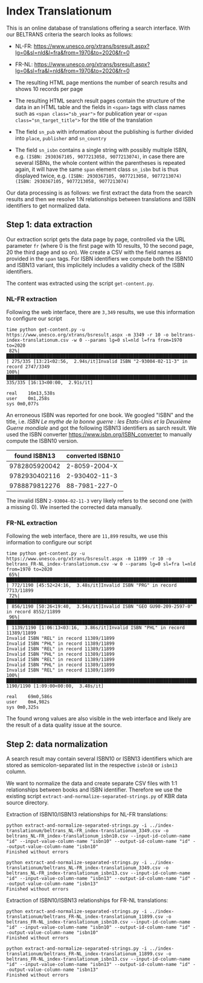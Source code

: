 # Index Translationum

This is an online database of translations offering a search interface.
With our BELTRANS criteria the search looks as follows:

  * NL-FR: https://www.unesco.org/xtrans/bsresult.aspx?lg=0&sl=nld&l=fra&from=1970&to=2020&fr=0
  * FR-NL: https://www.unesco.org/xtrans/bsresult.aspx?lg=0&sl=fra&l=nld&from=1970&to=2020&fr=0

* The resulting HTML page mentions the number of search results and shows 10 records per page
* The resulting HTML search result pages contain the structure of the data in an HTML table and the fields in `<span>` tags with class names such as `<span class="sb_year">` for publication year or `<span class="sn_target_title">` for the title of the translation
* The field `sn_pub` with information about the publishing is further divided into `place`, `publisher` and `sn_country`
* The field `sn_isbn` contains a single string with possibly multiple ISBN, e.g. `(ISBN: 2930367105, 9077213058, 9077213074)`, in case there are several ISBNs, the whole content within the parentheses is repeated again, it will have the same `span` element class `sn_isbn` but is thus displayed twice, e.g. `(ISBN: 2930367105, 9077213058, 9077213074) (ISBN: 2930367105, 9077213058, 9077213074)`

Our data processing is as follows: we first extract the data from the search results and then we resolve 1:N relationships between translations and ISBN identifiers to get normalized data.

## Step 1: data extraction

Our extraction script gets the data page by page, controlled via the URL parameter `fr` (where 0 is the first page with 10 results, 10 the second page, 20 the third page and so on).
We create a CSV with the field names as provided in the `span` tags. For ISBN identifiers we compute both the ISBN10 and ISBN13 variant, this implicitely includes a validity check of the ISBN identifiers.

The content was extracted using the script `get-content.py`.

### NL-FR extraction

Following the web interface, there are `3,349` results, we use this information to configure our script

```
time python get-content.py -u https://www.unesco.org/xtrans/bsresult.aspx -m 3349 -r 10 -o beltrans-index-translationum.csv -w 0 --params lg=0 sl=nld l=fra from=1970 to=2020
 82%|██████████████████████████████████████████████████████████████████████████████████████████████████████████████████████████████████████▋                             | 275/335 [13:21<02:56,  2.94s/it]Invalid ISBN "2-93004-02-11-3" in record 2747/3349
100%|████████████████████████████████████████████████████████████████████████████████████████████████████████████████████████████████████████████████████████████████████| 335/335 [16:13<00:00,  2.91s/it]

real	16m13,538s
user	0m1,258s
sys	0m0,077s

```

An erroneous ISBN was reported for one book.
We googled "ISBN" and the title, i.e. *ISBN Le mythe de la bonne guerre : les Etats-Unis et la Deuxième Guerre mondiale*
and got the following ISBN13 identifiers as sarch result.
We used the ISBN converter <https://www.isbn.org/ISBN_converter> to manually compute the ISBN10 version.


| found ISBN13  | converted ISBN10 |
|---------------|------------------|
| 9782805920042 | 2-8059-2004-X |
| 9782930402116 | 2-930402-11-3 |
| 9788879812276 | 88-7981-227-0 |

The invalid ISBN `2-93004-02-11-3` very likely refers to the second one (with a missing 0).
We inserted the corrected data manually.

### FR-NL extraction

Following the web interface, there are `11,899` results, we use this information to configure our script

```
time python get-content.py -u https://www.unesco.org/xtrans/bsresult.aspx -m 11899 -r 10 -o beltrans_FR-NL_index-translationum.csv -w 0 --params lg=0 sl=fra l=nld from=1970 to=2020
 65%|█████████████████████████████████████████████████████████████████████████████████████████████████████████▋                                                         | 772/1190 [45:52<24:16,  3.48s/it]Invalid ISBN "PRG" in record 7713/11899
 72%|█████████████████████████████████████████████████████████████████████████████████████████████████████████████████████▎                                             | 856/1190 [50:26<19:40,  3.54s/it]Invalid ISBN "GEO GU90-209-2597-0" in record 8552/11899
 96%|█████████████████████████████████████████████████████████████████████████████████████████████████████████████████████████████████████████████████████████▏      | 1139/1190 [1:06:13<03:16,  3.86s/it]Invalid ISBN "PHL" in record 11389/11899
Invalid ISBN "REL" in record 11389/11899
Invalid ISBN "PHL" in record 11389/11899
Invalid ISBN "REL" in record 11389/11899
Invalid ISBN "PHL" in record 11389/11899
Invalid ISBN "REL" in record 11389/11899
Invalid ISBN "PHL" in record 11389/11899
Invalid ISBN "REL" in record 11389/11899
100%|████████████████████████████████████████████████████████████████████████████████████████████████████████████████████████████████████████████████████████████████| 1190/1190 [1:09:00<00:00,  3.48s/it]

real	69m0,586s
user	0m4,982s
sys	0m0,325s
```

The found wrong values are also visible in the web interface and likely are the result of a data quality issue at the source.


## Step 2: data normalization

A search result may contain several ISBN10 or ISBN13 identifiers which are stored as semicolon-separated list in the respective `isbn10` or `isbn13` column.

We want to normalize the data and create separate CSV files with 1:1 relationships between books and ISBN identifier.
Therefore we use the existing script `extract-and-normalize-separated-strings.py` of KBR data source directory.

Extraction of ISBN10/ISBN13 relationships for NL-FR translations:

```
python extract-and-normalize-separated-strings.py -i ../index-translationum/beltrans_NL-FR_index-translationum_3349.csv -o beltrans_NL-FR_index-translationum_isbn10.csv --input-id-column-name "id" --input-value-column-name "isbn10" --output-id-column-name "id" --output-value-column-name "isbn10"
Finished without errors

python extract-and-normalize-separated-strings.py -i ../index-translationum/beltrans_NL-FR_index-translationum_3349.csv -o beltrans_NL-FR_index-translationum_isbn13.csv --input-id-column-name "id" --input-value-column-name "isbn13" --output-id-column-name "id" --output-value-column-name "isbn13"
Finished without errors
```

Extraction of ISBN10/ISBN13 relationships for FR-NL translations:

```
python extract-and-normalize-separated-strings.py -i ../index-translationum/beltrans_FR-NL_index-translationum_11899.csv -o beltrans_FR-NL_index-translationum_isbn10.csv --input-id-column-name "id" --input-value-column-name "isbn10" --output-id-column-name "id" --output-value-column-name "isbn10"
Finished without errors

python extract-and-normalize-separated-strings.py -i ../index-translationum/beltrans_FR-NL_index-translationum_11899.csv -o beltrans_FR-NL_index-translationum_isbn13.csv --input-id-column-name "id" --input-value-column-name "isbn13" --output-id-column-name "id" --output-value-column-name "isbn13"
Finished without errors
```
